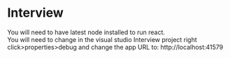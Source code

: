 # Interview
 You will need to have latest node installed to run react.\
 You will need to change in the visual studio Interview project right click>properties>debug and change the app URL to: http://localhost:41579
